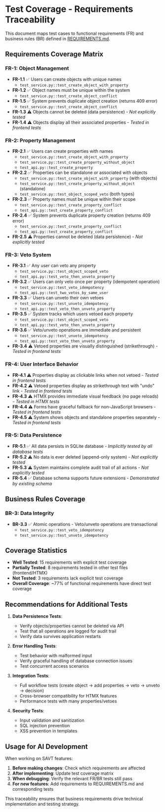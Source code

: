 # Test Coverage - Requirements Traceability

This document maps test cases to functional requirements (FR) and business rules (BR) defined in [REQUIREMENTS.md](./REQUIREMENTS.md).

## Requirements Coverage Matrix

### FR-1: Object Management
- **FR-1.1** ✅ Users can create objects with unique names
  - `test_service.py::test_create_object_with_property`
- **FR-1.2** ✅ Object names must be unique within the system
  - `test_service.py::test_create_object_conflict`
- **FR-1.5** ✅ System prevents duplicate object creation (returns 409 error)
  - `test_service.py::test_create_object_conflict`
- **FR-1.3** ⚠️ Objects cannot be deleted (data persistence) - *Not explicitly tested*
- **FR-1.4** ⚠️ Objects display all their associated properties - *Tested in frontend tests*

### FR-2: Property Management
- **FR-2.1** ✅ Users can create properties with names
  - `test_service.py::test_create_object_with_property`
  - `test_service.py::test_create_property_without_object`
  - `test_api.py::test_create_property`
- **FR-2.2** ✅ Properties can be standalone or associated with objects
  - `test_service.py::test_create_object_with_property` (with objects)
  - `test_service.py::test_create_property_without_object` (standalone)
  - `test_service.py::test_object_scoped_veto` (both types)
- **FR-2.3** ✅ Property names must be unique within their scope
  - `test_service.py::test_create_property_conflict`
  - `test_api.py::test_create_property_conflict`
- **FR-2.4** ✅ System prevents duplicate property creation (returns 409 error)
  - `test_service.py::test_create_property_conflict`
  - `test_api.py::test_create_property_conflict`
- **FR-2.5** ⚠️ Properties cannot be deleted (data persistence) - *Not explicitly tested*

### FR-3: Veto System
- **FR-3.1** ✅ Any user can veto any property
  - `test_service.py::test_object_scoped_veto`
  - `test_api.py::test_veto_then_unveto_property`
- **FR-3.2** ✅ Users can only veto once per property (idempotent operation)
  - `test_service.py::test_veto_idempotency`
  - `test_api.py::test_two_vetos_by_same_user`
- **FR-3.3** ✅ Users can unveto their own vetoes
  - `test_service.py::test_unveto_idempotency`
  - `test_api.py::test_veto_then_unveto_property`
- **FR-3.5** ✅ System tracks which users vetoed each property
  - `test_service.py::test_object_scoped_veto`
  - `test_api.py::test_veto_then_unveto_property`
- **FR-3.6** ✅ Veto/unveto operations are immediate and persistent
  - `test_service.py::test_unveto_idempotency`
  - `test_api.py::test_veto_then_unveto_property`
- **FR-3.4** ⚠️ Vetoed properties are visually distinguished (strikethrough) - *Tested in frontend tests*

### FR-4: User Interface Behavior
- **FR-4.1** ⚠️ Properties display as clickable links when not vetoed - *Tested in frontend tests*
- **FR-4.2** ⚠️ Vetoed properties display as strikethrough text with "undo" link - *Tested in frontend tests*
- **FR-4.3** ⚠️ HTMX provides immediate visual feedback (no page reloads) - *Tested in HTMX tests*
- **FR-4.4** ⚠️ Forms have graceful fallback for non-JavaScript browsers - *Tested in frontend tests*
- **FR-4.5** ⚠️ System shows objects and standalone properties separately - *Tested in frontend tests*

### FR-5: Data Persistence
- **FR-5.1** ✅ All data persists in SQLite database - *Implicitly tested by all database tests*
- **FR-5.2** ⚠️ No data is ever deleted (append-only system) - *Not explicitly tested*
- **FR-5.3** ⚠️ System maintains complete audit trail of all actions - *Not explicitly tested*
- **FR-5.4** ✅ Database schema supports future extensions - *Demonstrated by existing schema*

## Business Rules Coverage

### BR-3: Data Integrity
- **BR-3.3** ✅ Atomic operations - Veto/unveto operations are transactional
  - `test_service.py::test_veto_idempotency`
  - `test_service.py::test_unveto_idempotency`

## Coverage Statistics

- **Well Tested**: 15 requirements with explicit test coverage
- **Partially Tested**: 8 requirements tested in other test files (frontend/HTMX)
- **Not Tested**: 3 requirements lack explicit test coverage
- **Overall Coverage**: ~77% of functional requirements have direct test coverage

## Recommendations for Additional Tests

1. **Data Persistence Tests**:
   - Verify objects/properties cannot be deleted via API
   - Test that all operations are logged for audit trail
   - Verify data survives application restarts

2. **Error Handling Tests**:
   - Test behavior with malformed input
   - Verify graceful handling of database connection issues
   - Test concurrent access scenarios

3. **Integration Tests**:
   - Full workflow tests (create object → add properties → veto → unveto → decision)
   - Cross-browser compatibility for HTMX features
   - Performance tests with many properties/vetoes

4. **Security Tests**:
   - Input validation and sanitization
   - SQL injection prevention
   - XSS prevention in templates

## Usage for AI Development

When working on SAVT features:
1. **Before making changes**: Check which requirements are affected
2. **After implementing**: Update test coverage matrix
3. **When debugging**: Verify the relevant FR/BR tests still pass
4. **For new features**: Add requirements to REQUIREMENTS.md and corresponding tests

This traceability ensures that business requirements drive technical implementation and testing strategy.
